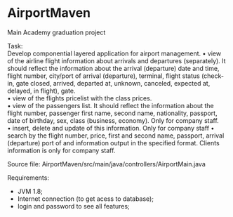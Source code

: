 # AirportMaven
Main Academy graduation project

Task:  
Develop componential layered application for airport management.
• view of the airline flight information about arrivals and departures (separately).
It should reflect the information about the arrival (departure) date and time,
flight number, city/port of arrival (departure), terminal, flight status (check-in,
gate closed, arrived, departed at, unknown, canceled, expected at, delayed, in
flight), gate.   
• view of the flights pricelist with the class prices.  
• view of the passengers list. It should reflect the information about the flight
number, passenger first name, second name, nationality, passport, date of
birthday, sex, class (business, economy). Only for company staff.   
• insert, delete and update of this information. Only for company staff
• search by the flight number, price, first and second name, passport, arrival
(departure) port of and information output in the specified format. Clients
information is only for company staff.  

Source file: AirportMaven/src/main/java/controllers/AirportMain.java

Requirements:
 - JVM 1.8;
 - Internet connection (to get acess to database);
 - login and password to see all features;
